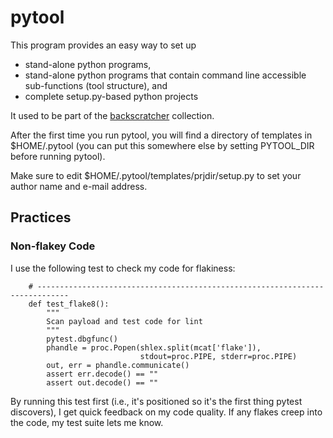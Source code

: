 # pytool

This program provides an easy way to set up

 * stand-alone python programs,
 * stand-alone python programs that contain command line accessible
   sub-functions (tool structure), and
 * complete setup.py-based python projects

It used to be part of the
[backscratcher](https://github.com/tbarron/backscratcher) collection.

After the first time you run pytool, you will find a directory of templates
in $HOME/.pytool (you can put this somewhere else by setting PYTOOL_DIR
before running pytool).

Make sure to edit $HOME/.pytool/templates/prjdir/setup.py to set your
author name and e-mail address.

## Practices

### Non-flakey Code

I use the following test to check my code for flakiness:

        # -----------------------------------------------------------------------------
        def test_flake8():
            """
            Scan payload and test code for lint
            """
            pytest.dbgfunc()
            phandle = proc.Popen(shlex.split(mcat['flake']),
                                 stdout=proc.PIPE, stderr=proc.PIPE)
            out, err = phandle.communicate()
            assert err.decode() == ""
            assert out.decode() == ""

By running this test first (i.e., it's positioned so it's the first thing
pytest discovers), I get quick feedback on my code quality. If any flakes
creep into the code, my test suite lets me know.


